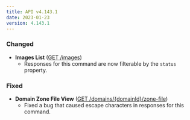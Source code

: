 ```yaml
---
title: API v4.143.1
date: 2023-01-23
version: 4.143.1
---
```


### Changed

* **Images List** ([GET /images](/docs/api/images/images-list/))
  * Responses for this command are now filterable by the `status` property.

### Fixed

* **Domain Zone File View** ([GET /domains/{domainId}/zone-file](/docs/api/domains/domain-zone-file-view/))
  * Fixed a bug that caused escape characters in responses for this command.
